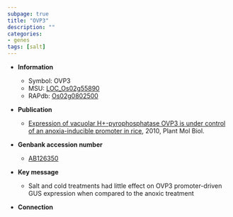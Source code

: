 ```yaml
---
subpage: true
title: "OVP3"
description: ""
categories:
- genes
tags: [salt]
---
```


* **Information**  
    + Symbol: OVP3  
    + MSU: [LOC_Os02g55890](http://rice.plantbiology.msu.edu/cgi-bin/ORF_infopage.cgi?orf=LOC_Os02g55890)  
    + RAPdb: [Os02g0802500](http://rapdb.dna.affrc.go.jp/viewer/gbrowse_details/irgsp1?name=Os02g0802500)  

* **Publication**  
    + [Expression of vacuolar H+-pyrophosphatase OVP3 is under control of an anoxia-inducible promoter in rice](http://www.ncbi.nlm.nih.gov/pubmed?term=Expression+of+vacuolar+H+-pyrophosphatase+OVP3+is+under+control+of+an+anoxia-inducible+promoter+in+rice%5BTitle%5D), 2010, Plant Mol Biol.

* **Genbank accession number**  
    + [AB126350](http://www.ncbi.nlm.nih.gov/nuccore/AB126350)

* **Key message**  
    + Salt and cold treatments had little effect on OVP3 promoter-driven GUS expression when compared to the anoxic treatment

* **Connection**  



